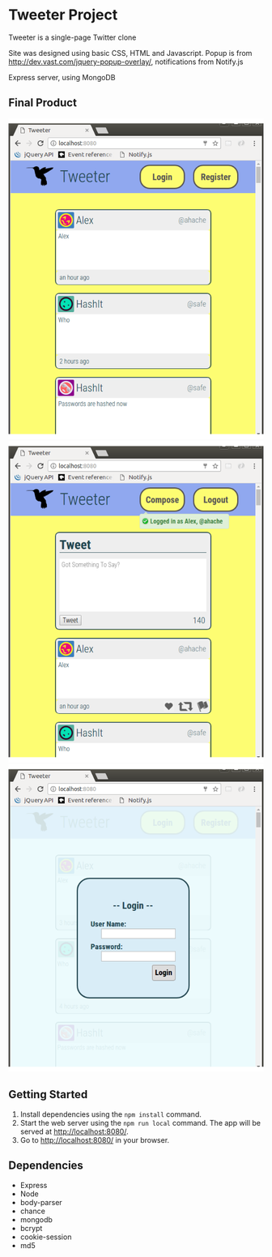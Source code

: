 # Tweeter Project

Tweeter is a single-page Twitter clone

Site was designed using basic CSS, HTML and Javascript. 
Popup is from http://dev.vast.com/jquery-popup-overlay/, notifications from Notify.js 

Express server, using MongoDB

## Final Product

!["Main Page"](https://github.com/ahache/tweetr/blob/master/docs/MainPage.png?raw=true)
!["Tweet Box"](https://github.com/ahache/tweetr/blob/master/docs/TweetBoxAndNotice.png?raw=true)
!["Login/Registration Overlay"](https://github.com/ahache/tweetr/blob/master/docs/TweeterLogin.png?raw=true)

## Getting Started

1. Install dependencies using the `npm install` command.
2. Start the web server using the `npm run local` command. The app will be served at <http://localhost:8080/>.
3. Go to <http://localhost:8080/> in your browser.

## Dependencies

- Express
- Node
- body-parser
- chance
- mongodb
- bcrypt
- cookie-session
- md5